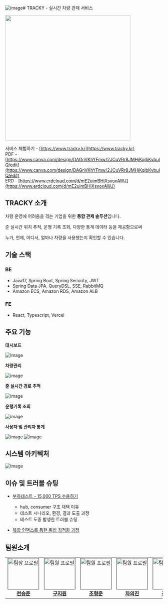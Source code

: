 ![image](https://github.com/user-attachments/assets/e34973da-12af-4e83-b175-aab25393aa35)# TRACKY - 실시간 차량 관제 서비스

<img src="https://github.com/Kernel360/KDEV4-TRACKY-BE/blob/resource/img-tracky/image.png?raw=true" width="400">

서비스 체험하기 - [https://www.tracky.kr](https://www.tracky.kr)<br/>
PDF - [https://www.canva.com/design/DAGnVKhYFmw/2JCuVRr8JMHjKqibKvbuIQ/edit](https://www.canva.com/design/DAGnVKhYFmw/2JCuVRr8JMHjKqibKvbuIQ/edit)<br/>
ERD - [https://www.erdcloud.com/d/mE2uimBHiXsvoxAWJ](https://www.erdcloud.com/d/mE2uimBHiXsvoxAWJ)



## TRACKY 소개
차량 운영에 어려움을 겪는 기업을 위한 **통합 관제 솔루션**입니다.

준 실시간 위치 추적, 운행 기록 조회, 다양한 통계 데이터 등을 제공함으로써

누가, 언제, 어디서, 얼마나 차량을 사용했는지 확인할 수 있습니다.

## 기술 스택
### BE
- Java17, Spring Boot, Spring Security, JWT
- Spring Data JPA, QueryDSL, SSE, RabbitMQ
- Amazon ECS, Amazon RDS, Amazon ALB


### FE
- React, Typescript, Vercel 


## 주요 기능

**대시보드**

![Image](https://github.com/user-attachments/assets/2460c131-a4ab-4194-b7f5-7d6cfc251c2c)

**차량관리**

![image](https://github.com/user-attachments/assets/4a340ef1-06a9-46d1-a23c-1fe145fc3ee4)


**준 실시간 경로 추적**

![image](https://github.com/user-attachments/assets/b1049061-a66b-483f-8a3a-a33856afacc2)



**운행기록 조회**

![image](https://github.com/user-attachments/assets/ed011f62-7f4e-4d07-b847-11bcfd7a3cce)



**사용자 및 관리자 통계**

![image](https://github.com/user-attachments/assets/b80b6fa8-0a30-4958-8f8d-45baa4505353)
![image](https://github.com/user-attachments/assets/e59c7f7b-fc92-492d-b9da-05161fd0186c)





## 시스템 아키텍처
![Image](https://github.com/user-attachments/assets/fccb1d2b-671f-4e15-8ca6-782d31b58f95)


## 이슈 및 트러블 슈팅
- [부하테스트 - 15,000 TPS 수용하기](https://www.notion.so/1cea3f519ab880979ae1c736bf9f0198)
  - hub, consumer 구조 채택 이유
  - 테스트 시나리오, 환경, 결과 도출 과정
  - 테스트 도중 발생한 트러블 슈팅

- [복합 인덱스를 통한 쿼리 최적화 과정](https://github.com/Kernel360/KDEV4-TRACKY-BE/wiki/%EB%B3%B5%ED%95%A9-%EC%9D%B8%EB%8D%B1%EC%8A%A4%EB%A5%BC-%ED%86%B5%ED%95%9C-%EC%A1%B0%ED%9A%8C-%EC%BF%BC%EB%A6%AC-%EC%B5%9C%EC%A0%81%ED%99%94-%EA%B3%BC%EC%A0%95)


## 팀원소개
<table>
  <tbody>
    <tr>
      <td align="center">
        <a href="">
          <img src="" width="100px;" alt="팀장 프로필"/><br />
          <span><b>천승준</b></span>
        </a>
      </td>
      <td align="center">
        <a href="">
          <img src="" width="100px;" alt="팀원 프로필"/><br />
          <span><b>구지원</b></span>
        </a>
      </td>
      <td align="center">
        <a href="">
          <img src="" width="100px;" alt="팀원 프로필"/><br />
          <span><b>조형준</b></span>
        </a>
      </td>
      <td align="center">
        <a href="">
          <img src="" width="100px;" alt="팀원 프로필"/><br />
          <span><b>차의진</b></span>
        </a>
      </td>
      <td align="center">
        <a href="">
          <img src="" width="100px;" alt="팀원 프로필"/><br />
          <span><b>김한빈</b></span>
        </a>
      </td>
      <td align="center">
        <a href="">
          <img src="" width="100px;" alt="팀원 프로필"/><br />
          <span><b>오승택</b></span>
        </a>
      </td>
    </tr>
  </tbody>
</table>




